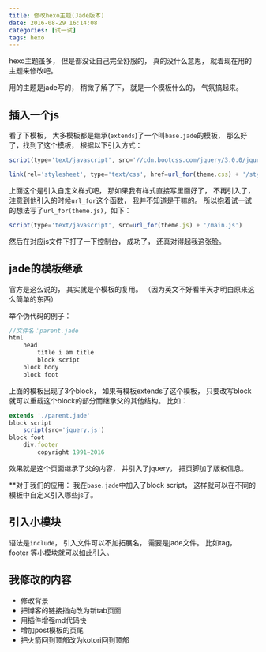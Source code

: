 ```yaml
---
title: 修改hexo主题(Jade版本)
date: 2016-08-29 16:14:08
categories: [试一试]
tags: hexo
---
```

hexo主题虽多， 但是都没让自己完全舒服的， 真的没什么意思， 就着现在用的主题来修改吧。
<!--more-->
用的主题是jade写的， 稍微了解了下， 就是一个模板什么的， 气氛搞起来。

## 插入一个js

看了下模板， 大多模板都是继承(`extends`)了一个叫`base.jade`的模板， 那么好了，找到了这个模板， 根据以下引入方式：

```js
script(type='text/javascript', src='//cdn.bootcss.com/jquery/3.0.0/jquery.min.js')
```
```js
link(rel='stylesheet', type='text/css', href=url_for(theme.css) + '/style.css' + '?v=' + theme.version)
```
上面这个是引入自定义样式吧， 那如果我有样式直接写里面好了， 不再引入了， 注意到他引入的时候`url_for`这个函数， 我并不知道是干嘛的。
所以抱着试一试的想法写了`url_for(theme.js)`，如下：

```js
script(type='text/javascript', src=url_for(theme.js) + '/main.js')
```
然后在对应js文件下打了一下控制台， 成功了， 还真对得起我这张脸。

## jade的模板继承

官方是这么说的， 其实就是个模板的复用。
（因为英文不好看半天才明白原来这么简单的东西）

举个伪代码的例子：

```js
//文件名：parent.jade
html
    head
        title i am title
        block script
    block body
    block foot
```

上面的模板出现了3个block， 如果有模板extends了这个模板， 只要改写block就可以重载这个block的部分而继承父的其他结构。
比如：

```js
extends './parent.jade'
block script
    script(src='jquery.js')
block foot
    div.footer
        copyright 1991~2016
```

效果就是这个页面继承了父的内容， 并引入了jquery， 把页脚加了版权信息。

**对于我们的应用： 我在`base.jade`中加入了block script， 这样就可以在不同的模板中自定义引入哪些js了。

## 引入小模块

语法是`include`， 引入文件可以不加拓展名， 需要是jade文件。
比如tag， footer 等小模块就可以如此引入。

## 我修改的内容
+ 修改背景
+ 把博客的链接指向改为新tab页面
+ 用插件增强md代码快
+ 增加post模板的页尾
+ 把火箭回到顶部改为kotori回到顶部

